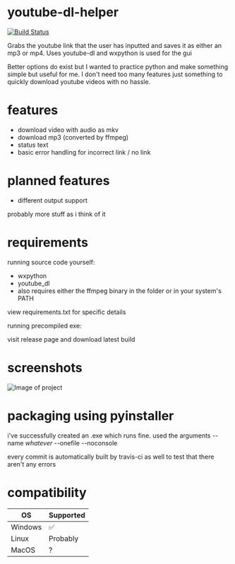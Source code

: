 # youtube-dl-helper
[![Build Status](https://travis-ci.com/jwbn/youtube-dl-helper.svg?branch=master)](https://travis-ci.com/jwbn/youtube-dl-helper)

Grabs the youtube link that the user has inputted and saves it as either an mp3 or mp4. Uses youtube-dl and wxpython is used for the gui

Better options do exist but I wanted to practice python and make something simple but useful for me. I don't need too many features just something to quickly download youtube videos with no hassle.


# features
* download video with audio as mkv
* download mp3 (converted by ffmpeg)
* status text
* basic error handling for incorrect link / no link

# planned features
* different output support

probably more stuff as i think of it



# requirements
running source code yourself:
* wxpython
* youtube_dl
* also requires either the ffmpeg binary in the folder or in your system's PATH

view requirements.txt for specific details

running precompiled exe:

visit release page and download latest build


# screenshots
![Image of project](https://i.imgur.com/5GPHZnz.png)


# packaging using pyinstaller
i've successfully created an .exe which runs fine. used the arguments --name *whatever* --onefile --noconsole

every commit is automatically built by travis-ci as well to test that there aren't any errors

# compatibility

| OS | Supported          |
| ------- | ------------------ |
| Windows   | :white_check_mark: |
| Linux  | Probably                |
| MacOS   | ? |


